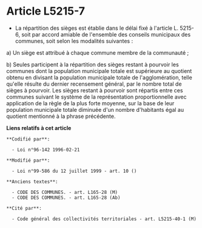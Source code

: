 # Article L5215-7

- La répartition des sièges est établie dans le délai fixé à l'article L. 5215-6, soit par accord amiable de l'ensemble des
conseils municipaux des communes, soit selon les modalités suivantes :

a) Un siège est attribué à chaque commune membre de la communauté ;

b) Seules participent à la répartition des sièges restant à pourvoir les communes dont la population municipale totale est
supérieure au quotient obtenu en divisant la population municipale totale de l'agglomération, telle qu'elle résulte du
dernier recensement général, par le nombre total de sièges à pourvoir. Les sièges restant à pourvoir sont répartis entre ces
communes suivant le système de la représentation proportionnelle avec application de la règle de la plus forte moyenne, sur
la base de leur population municipale totale diminuée d'un nombre d'habitants égal au quotient mentionné à la phrase
précédente.

**Liens relatifs à cet article**

	**Codifié par**:

	  - Loi n°96-142 1996-02-21

	**Modifié par**:

	  - Loi n°99-586 du 12 juillet 1999 - art. 10 ()

	**Anciens textes**:

	  - CODE DES COMMUNES. - art. L165-28 (M)
	  - CODE DES COMMUNES. - art. L165-28 (Ab)

	**Cité par**:

	  - Code général des collectivités territoriales - art. L5215-40-1 (M)
